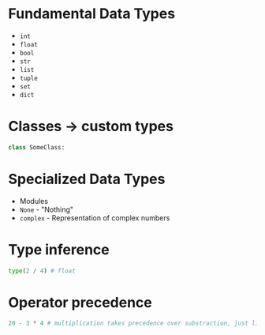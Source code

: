 # Fundamental Data Types

- `int`
- `float`
- `bool`
- `str`
- `list`
- `tuple`
- `set`
- `dict`

# Classes -> custom types

```python
class SomeClass:
```

# Specialized Data Types

- Modules
- `None` - "Nothing"
- `complex` - Representation of complex numbers

# Type inference

```python
type(2 / 4) # float
```

# Operator precedence

```python
20 - 3 * 4 # multiplication takes precedence over substraction, just like "regular math"
```
